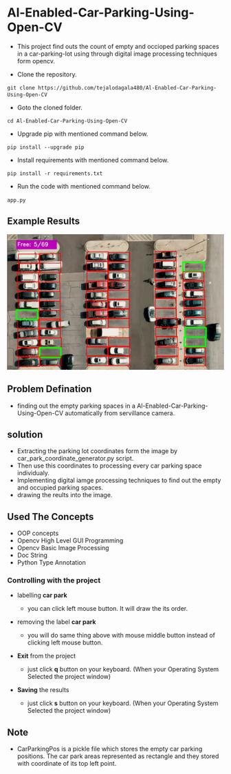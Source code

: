 # Al-Enabled-Car-Parking-Using-Open-CV
- This project find outs the count of empty and occioped parking spaces in a car-parking-lot using through digital image processing techniques form opencv.

- Clone the repository.
```
git clone https://github.com/tejalodagala480/Al-Enabled-Car-Parking-Using-Open-CV
```
- Goto the cloned folder.
```
cd Al-Enabled-Car-Parking-Using-Open-CV

```
- Upgrade pip with mentioned command below.
```
pip install --upgrade pip
```
- Install requirements with mentioned command below.
```
pip install -r requirements.txt
```
- Run the code with mentioned command below.

`app.py`

 
## Example Results


<p align="center">
<img src="data/results/example_result.png">





## Problem Defination
- finding out the empty parking spaces in a Al-Enabled-Car-Parking-Using-Open-CV automatically from servillance camera.

## solution
- Extracting the parking lot coordinates form the image by car_park_coordinate_generator.py script.
- Then use this coordinates to processing every car parking space individualy.
- Implementing digital iamge processing techniques to find out the empty and occupied parking spaces.
- drawing the reults into the image. 

## Used The Concepts
- OOP concepts
- Opencv High Level GUI Programming
- Opencv Basic Image Processing
- Doc String
- Python Type Annotation



### Controlling with the project
- labelling   __car park__
    - you can click left  mouse button. It will draw the its order.
- removing the label __car park__
    - you will do same thing above with mouse middle button instead of clicking left mouse button.

- __Exit__ from the project
    - just click __q__ button on your keyboard. (When your Operating System Selected the project window)
- __Saving__ the results
    - just click __s__ button on your keyboard. (When your Operating System Selected the project window)

## Note 
- CarParkingPos  is a pickle file which stores the empty car parking positions.  The car park areas represented as rectangle and they stored with coordinate of  its top left point.
